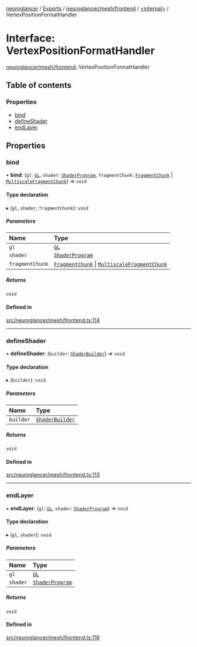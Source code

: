 [neuroglancer](../README.md) / [Exports](../modules.md) / [neuroglancer/mesh/frontend](../modules/neuroglancer_mesh_frontend.md) / [<internal\>](../modules/neuroglancer_mesh_frontend._internal_.md) / VertexPositionFormatHandler

# Interface: VertexPositionFormatHandler

[neuroglancer/mesh/frontend](../modules/neuroglancer_mesh_frontend.md).[<internal>](../modules/neuroglancer_mesh_frontend._internal_.md).VertexPositionFormatHandler

## Table of contents

### Properties

- [bind](neuroglancer_mesh_frontend._internal_.VertexPositionFormatHandler.md#bind)
- [defineShader](neuroglancer_mesh_frontend._internal_.VertexPositionFormatHandler.md#defineshader)
- [endLayer](neuroglancer_mesh_frontend._internal_.VertexPositionFormatHandler.md#endlayer)

## Properties

### bind

• **bind**: (`gl`: [`GL`](neuroglancer_webgl_context.GL.md), `shader`: [`ShaderProgram`](../classes/neuroglancer_webgl_shader.ShaderProgram.md), `fragmentChunk`: [`FragmentChunk`](../classes/neuroglancer_mesh_frontend.FragmentChunk.md) \| [`MultiscaleFragmentChunk`](../classes/neuroglancer_mesh_frontend.MultiscaleFragmentChunk.md)) => `void`

#### Type declaration

▸ (`gl`, `shader`, `fragmentChunk`): `void`

##### Parameters

| Name | Type |
| :------ | :------ |
| `gl` | [`GL`](neuroglancer_webgl_context.GL.md) |
| `shader` | [`ShaderProgram`](../classes/neuroglancer_webgl_shader.ShaderProgram.md) |
| `fragmentChunk` | [`FragmentChunk`](../classes/neuroglancer_mesh_frontend.FragmentChunk.md) \| [`MultiscaleFragmentChunk`](../classes/neuroglancer_mesh_frontend.MultiscaleFragmentChunk.md) |

##### Returns

`void`

#### Defined in

[src/neuroglancer/mesh/frontend.ts:114](https://github.com/ActiveBrainAtlas2/neuroglancer/blob/91617476/src/neuroglancer/mesh/frontend.ts#L114)

___

### defineShader

• **defineShader**: (`builder`: [`ShaderBuilder`](../classes/neuroglancer_webgl_shader.ShaderBuilder.md)) => `void`

#### Type declaration

▸ (`builder`): `void`

##### Parameters

| Name | Type |
| :------ | :------ |
| `builder` | [`ShaderBuilder`](../classes/neuroglancer_webgl_shader.ShaderBuilder.md) |

##### Returns

`void`

#### Defined in

[src/neuroglancer/mesh/frontend.ts:113](https://github.com/ActiveBrainAtlas2/neuroglancer/blob/91617476/src/neuroglancer/mesh/frontend.ts#L113)

___

### endLayer

• **endLayer**: (`gl`: [`GL`](neuroglancer_webgl_context.GL.md), `shader`: [`ShaderProgram`](../classes/neuroglancer_webgl_shader.ShaderProgram.md)) => `void`

#### Type declaration

▸ (`gl`, `shader`): `void`

##### Parameters

| Name | Type |
| :------ | :------ |
| `gl` | [`GL`](neuroglancer_webgl_context.GL.md) |
| `shader` | [`ShaderProgram`](../classes/neuroglancer_webgl_shader.ShaderProgram.md) |

##### Returns

`void`

#### Defined in

[src/neuroglancer/mesh/frontend.ts:116](https://github.com/ActiveBrainAtlas2/neuroglancer/blob/91617476/src/neuroglancer/mesh/frontend.ts#L116)
